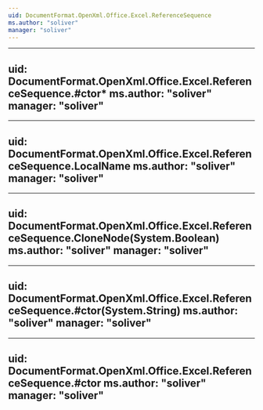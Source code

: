 ```yaml
---
uid: DocumentFormat.OpenXml.Office.Excel.ReferenceSequence
ms.author: "soliver"
manager: "soliver"
---
```


---
uid: DocumentFormat.OpenXml.Office.Excel.ReferenceSequence.#ctor*
ms.author: "soliver"
manager: "soliver"
---

---
uid: DocumentFormat.OpenXml.Office.Excel.ReferenceSequence.LocalName
ms.author: "soliver"
manager: "soliver"
---

---
uid: DocumentFormat.OpenXml.Office.Excel.ReferenceSequence.CloneNode(System.Boolean)
ms.author: "soliver"
manager: "soliver"
---

---
uid: DocumentFormat.OpenXml.Office.Excel.ReferenceSequence.#ctor(System.String)
ms.author: "soliver"
manager: "soliver"
---

---
uid: DocumentFormat.OpenXml.Office.Excel.ReferenceSequence.#ctor
ms.author: "soliver"
manager: "soliver"
---
